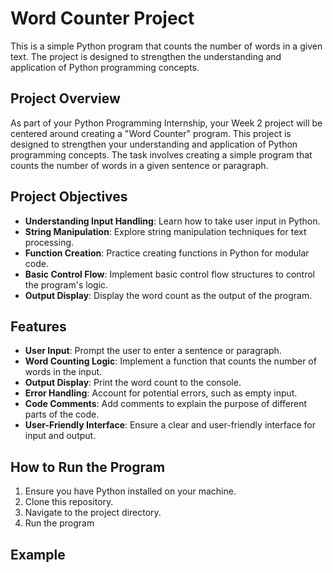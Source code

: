 # Word Counter Project

This is a simple Python program that counts the number of words in a given text. The project is designed to strengthen the understanding and application of Python programming concepts.

## Project Overview
As part of your Python Programming Internship, your Week 2 project will be centered around creating a "Word Counter" program. This project is designed to strengthen your understanding and application of Python programming concepts. The task involves creating a simple program that counts the number of words in a given sentence or paragraph.

## Project Objectives
- **Understanding Input Handling**: Learn how to take user input in Python.
- **String Manipulation**: Explore string manipulation techniques for text processing.
- **Function Creation**: Practice creating functions in Python for modular code.
- **Basic Control Flow**: Implement basic control flow structures to control the program's logic.
- **Output Display**: Display the word count as the output of the program.

## Features

- **User Input**: Prompt the user to enter a sentence or paragraph.
- **Word Counting Logic**: Implement a function that counts the number of words in the input.
- **Output Display**: Print the word count to the console.
- **Error Handling**: Account for potential errors, such as empty input.
- **Code Comments**: Add comments to explain the purpose of different parts of the code.
- **User-Friendly Interface**: Ensure a clear and user-friendly interface for input and output.

## How to Run the Program

1. Ensure you have Python installed on your machine.
2. Clone this repository.
3. Navigate to the project directory.
4. Run the program 

## Example

